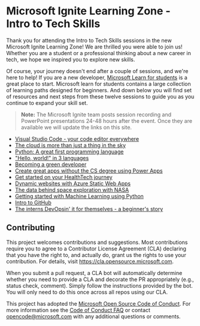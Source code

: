 # Microsoft Ignite Learning Zone - Intro to Tech Skills

Thank you for attending the Intro to Tech Skills sessions in the new Microsoft Ignite Learning Zone! We are thrilled you were able to join us! Whether you are a student or a professional thinking about a new career in tech, we hope we inspired you to explore new skills.

Of course, your journey doesn't end after a couple of sessions, and we're here to help! If you are a new developer, [Microsoft Learn for students](https://docs.microsoft.com/learn/roles/student) is a great place to start. Microsoft learn for students contains a large collection of learning paths designed for beginners. And down below you will find set of resources and next steps from these twelve sessions to guide you as you continue to expand your skill set.

> **Note:** The Microsoft Ignite team posts session recording and PowerPoint presentations 24-48 hours after the event. Once they are available we will update the links on this site.

- [Visual Studio Code - your code editor everywhere](session-resources/visual-studio-code.md)
- [The cloud is more than just a thing in the sky](session-resources/azure-cloud.md)
- [Python: A great first programming language](session-resources/python.md)
- ["Hello, world!" in 3 languages](session-resources/hello-world.md)
- [Becoming a green developer](session-resources/green-tech.md)
- [Create great apps without the CS degree using Power Apps](session-resources/power-apps.md)
- [Get started on your HealthTech journey](session-resources/health-tech.md)
- [Dynamic websites with Azure Static Web Apps](session-resources/azure-static-web-apps.md)
- [The data behind space exploration with NASA](session-resources/nasa-machine-learning.md)
- [Getting started with Machine Learning using Python](session-resources/machine-learning.md)
- [Intro to GitHub](session-resources/github.md)
- [The interns DevOpsin' it for themselves - a beginner's story](session-resources/devops.md)

## Contributing

This project welcomes contributions and suggestions.  Most contributions require you to agree to a
Contributor License Agreement (CLA) declaring that you have the right to, and actually do, grant us
the rights to use your contribution. For details, visit https://cla.opensource.microsoft.com.

When you submit a pull request, a CLA bot will automatically determine whether you need to provide
a CLA and decorate the PR appropriately (e.g., status check, comment). Simply follow the instructions
provided by the bot. You will only need to do this once across all repos using our CLA.

This project has adopted the [Microsoft Open Source Code of Conduct](https://opensource.microsoft.com/codeofconduct/).
For more information see the [Code of Conduct FAQ](https://opensource.microsoft.com/codeofconduct/faq/) or
contact [opencode@microsoft.com](mailto:opencode@microsoft.com) with any additional questions or comments.
